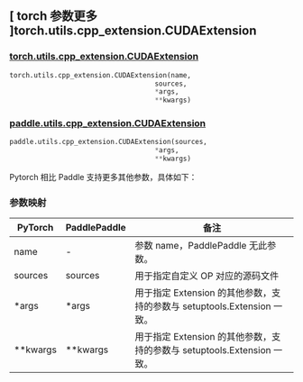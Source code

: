 ## [ torch 参数更多 ]torch.utils.cpp_extension.CUDAExtension
### [torch.utils.cpp_extension.CUDAExtension](https://pytorch.org/docs/1.13/cpp_extension.html?highlight=torch+utils+cpp_extension+cudaextension#torch.utils.cpp_extension.CUDAExtension)

```python
torch.utils.cpp_extension.CUDAExtension(name,
                                    sources,
                                    *args,
                                    **kwargs)
```

### [paddle.utils.cpp_extension.CUDAExtension](https://www.paddlepaddle.org.cn/documentation/docs/zh/api/paddle/utils/cpp_extension/CUDAExtension_cn.html)

```python
paddle.utils.cpp_extension.CUDAExtension(sources,
                                    *args,
                                    **kwargs)
```

Pytorch 相比 Paddle 支持更多其他参数，具体如下：
### 参数映射
| PyTorch       | PaddlePaddle | 备注                                                   |
| ------------- | ------------ | ------------------------------------------------------ |
| name          | -            | 参数 name，PaddlePaddle 无此参数。  |
| sources         | sources         | 用于指定自定义 OP 对应的源码文件   |
|*args         | *args          |   用于指定 Extension 的其他参数，支持的参数与 setuptools.Extension 一致。 |
| **kwargs      | **kwargs        |   用于指定 Extension 的其他参数，支持的参数与 setuptools.Extension 一致。 |

